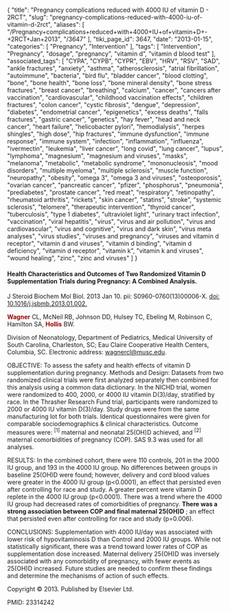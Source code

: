 {
    "title": "Pregnancy complications reduced with 4000 IU of vitamin D - 2RCT",
    "slug": "pregnancy-complications-reduced-with-4000-iu-of-vitamin-d-2rct",
    "aliases": [
        "/Pregnancy+complications+reduced+with+4000+IU+of+vitamin+D+-+2RCT+Jan+2013",
        "/3647"
    ],
    "tiki_page_id": 3647,
    "date": "2013-01-15",
    "categories": [
        "Pregnancy",
        "Intervention"
    ],
    "tags": [
        "Intervention",
        "Pregnancy",
        "dosage",
        "pregnancy",
        "vitamin d",
        "vitamin d blood test"
    ],
    "associated_tags": [
        "CYPA",
        "CYPB",
        "CYPR",
        "EBV",
        "HRV",
        "RSV",
        "SAD",
        "ankle fractures",
        "anxiety",
        "asthma",
        "atherosclerosis",
        "atrial fibrillation",
        "autoimmune",
        "bacteria",
        "bird flu",
        "bladder cancer",
        "blood clotting",
        "bone",
        "bone health",
        "bone loss",
        "bone mineral density",
        "bone stress fractures",
        "breast cancer",
        "breathing",
        "calcium",
        "cancer",
        "cancers after vaccination",
        "cardiovascular",
        "childhood vaccination effects",
        "children fractures",
        "colon cancer",
        "cystic fibrosis",
        "dengue",
        "depression",
        "diabetes",
        "endometrial cancer",
        "epigenetics",
        "excess deaths",
        "falls fractures",
        "gastric cancer",
        "genetics",
        "hay fever",
        "head and neck cancer",
        "heart failure",
        "helicobacter pylori",
        "hemodialysis",
        "herpes shingles",
        "high dose",
        "hip fractures",
        "immune dysfunction",
        "immune response",
        "immune system",
        "infection",
        "inflammation",
        "influenza",
        "ivermectin",
        "leukemia",
        "liver cancer",
        "long covid",
        "lung cancer",
        "lupus",
        "lymphoma",
        "magnesium",
        "magnesium and viruses",
        "masks",
        "melanoma",
        "metabolic",
        "metabolic syndrome",
        "mononucleosis",
        "mood disorders",
        "multiple myeloma",
        "multiple sclerosis",
        "muscle function",
        "neuropathy",
        "obesity",
        "omega 3",
        "omega 3 and viruses",
        "osteoporosis",
        "ovarian cancer",
        "pancreatic cancer",
        "pfizer",
        "phosphorus",
        "pneumonia",
        "prediabetes",
        "prostate cancer",
        "red meat",
        "respiratory",
        "retinopathy",
        "rheumatoid arthritis",
        "rickets",
        "skin cancer",
        "statins",
        "stroke",
        "systemic sclerosis",
        "telomere",
        "therapeutic intervention",
        "thyroid cancer",
        "tuberculosis",
        "type 1 diabetes",
        "ultraviolet light",
        "urinary tract infection",
        "vaccination",
        "viral hepatitis",
        "virus",
        "virus and air pollution",
        "virus and cardiovascular",
        "virus and cognitive",
        "virus and dark skin",
        "virus meta analyses",
        "virus studies",
        "viruses and pregnancy",
        "viruses and vitamin d receptor",
        "vitamin d and viruses",
        "vitamin d binding",
        "vitamin d deficiency",
        "vitamin d receptor",
        "vitamin k",
        "vitamin k and viruses",
        "wound healing",
        "zinc",
        "zinc and viruses"
    ]
}


#### Health Characteristics and Outcomes of Two Randomized Vitamin D Supplementation Trials during Pregnancy: A Combined Analysis.

J Steroid Biochem Mol Biol. 2013 Jan 10. pii: S0960-0760(13)00006-X. [doi: 10.1016/j.jsbmb.2013.01.002.](https://doi.org/10.1016/j.jsbmb.2013.01.002.) 

 **<span style="color:#900;">Wagner</span>**  CL, McNeil RB, Johnson DD, Hulsey TC, Ebeling M, Robinson C, Hamilton SA,  **<span style="color:#900;">Hollis</span>**  BW.

Division of Neonatology, Department of Pediatrics, Medical University of South Carolina, Charleston, SC; Eau Claire Cooperative Health Centers, Columbia, SC. Electronic address: wagnercl@musc.edu.

OBJECTIVE: To assess the safety and health effects of vitamin D supplementation during pregnancy. Methods and Design: Datasets from two randomized clinical trials were first analyzed separately then combined for this analysis using a common data dictionary. In the NICHD trial, women were randomized to 400, 2000, or 4000 IU vitamin D(3)/day, stratified by race. In the Thrasher Research Fund trial, participants were randomized to 2000 or 4000 IU vitamin D(3)/day. Study drugs were from the same manufacturing lot for both trials. Identical questionnaires were given for comparable sociodemographics & clinical characteristics. Outcome measures were: <sup>[1]</sup> maternal and neonatal 25(OH)D achieved, and <sup>[2]</sup> maternal comorbidities of pregnancy (COP). SAS 9.3 was used for all analyses.

RESULTS: In the combined cohort, there were 110 controls, 201 in the 2000 IU group, and 193 in the 4000 IU group. No differences between groups in baseline 25(OH)D were found; however, delivery and cord blood values were greater in the 4000 IU group (p<0.0001), an effect that persisted even after controlling for race and study. A greater percent were vitamin D replete in the 4000 IU group (p<0.0001). There was a trend where the 4000 IU group had decreased rates of comorbidities of pregnancy.  **There was a strong association between COP and final maternal 25(OH)D** ; an effect that persisted even after controlling for race and study (p=0.006).

CONCLUSIONS: Supplementation with 4000 IU/day was associated with lower risk of hypovitaminosis D than Control and 2000 IU groups. While not statistically significant, there was a trend toward lower rates of COP as supplementation dose increased. Maternal delivery 25(OH)D was inversely associated with any comorbidity of pregnancy, with fewer events as 25(OH)D increased. Future studies are needed to confirm these findings and determine the mechanisms of action of such effects.

Copyright © 2013. Published by Elsevier Ltd.

PMID:     23314242